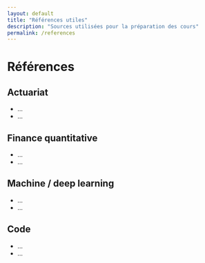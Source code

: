 ```yaml
---
layout: default
title: "Références utiles"
description: "Sources utilisées pour la préparation des cours"
permalink: /references
---
```


# Références

## Actuariat

<ul type="1">
  <li> ... </li>
  <li> ... </li>
</ul>

## Finance quantitative

<ul type="1">
  <li> ... </li>
  <li> ... </li>
</ul>

## Machine / deep learning

<ul type="1">
  <li> ... </li>
  <li> ... </li>
</ul>

## Code

<ul type="1">
  <li> ... </li>
  <li> ... </li>
</ul>
